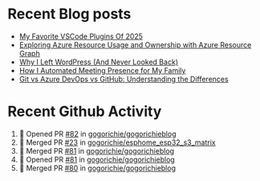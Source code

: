 # Recent Blog posts
<!-- BLOG-POST-LIST:START -->
- [My Favorite VSCode Plugins Of 2025](https://www.gogorichie.com/blog/microsoft/2025_fav_vscode_plugins/)
- [Exploring Azure Resource Usage and Ownership with Azure Resource Graph](https://www.gogorichie.com/blog/microsoft/azure-resource-graph/)
- [Why I Left WordPress &lpar;And Never Looked Back&rpar;](https://www.gogorichie.com/blog/microsoft/so-long-wordpress/)
- [How I Automated Meeting Presence for My Family](https://www.gogorichie.com/blog/office-meeting-indicator/)
- [Git vs Azure DevOps vs GitHub: Understanding the Differences](https://www.gogorichie.com/blog/microsoft/gitvsghvsado/)
<!-- BLOG-POST-LIST:END -->


# Recent Github Activity
<!--START_SECTION:activity-->
1. 💪 Opened PR [#82](undefined) in [gogorichie/gogorichieblog](https://github.com/gogorichie/gogorichieblog)
2. 🎉 Merged PR [#23](https://github.com/gogorichie/esphome_esp32_s3_matrix/pull/23) in [gogorichie/esphome_esp32_s3_matrix](https://github.com/gogorichie/esphome_esp32_s3_matrix)
3. 🎉 Merged PR [#81](https://github.com/gogorichie/gogorichieblog/pull/81) in [gogorichie/gogorichieblog](https://github.com/gogorichie/gogorichieblog)
4. 💪 Opened PR [#81](https://github.com/gogorichie/gogorichieblog/pull/81) in [gogorichie/gogorichieblog](https://github.com/gogorichie/gogorichieblog)
5. 🎉 Merged PR [#80](https://github.com/gogorichie/gogorichieblog/pull/80) in [gogorichie/gogorichieblog](https://github.com/gogorichie/gogorichieblog)
<!--END_SECTION:activity-->

